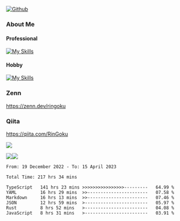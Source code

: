 [![Github](https://img.shields.io/github/followers/RinGoku?label=Follow&style=social)](https://github.com/RinGoku)

### About Me
#### Professional
[![My Skills](https://skillicons.dev/icons?i=react,ts,js,nodejs,java,graphql,firebase,githubactions&theme=light)](https://skillicons.dev)
#### Hobby
[![My Skills](https://skillicons.dev/icons?i=unity,rust,py&theme=light)](https://skillicons.dev)

### Zenn
https://zenn.dev/ringoku
### Qiita
https://qiita.com/RinGoku


![](https://github-profile-summary-cards.vercel.app/api/cards/profile-details?username=RinGoku&theme=default)

![](https://github-profile-summary-cards.vercel.app/api/cards/repos-per-language?username=RinGoku&theme=default)![](https://github-profile-summary-cards.vercel.app/api/cards/stats?username=RinGoku&theme=default)

<!--START_SECTION:waka-->

```text
From: 19 December 2022 - To: 15 April 2023

Total Time: 217 hrs 34 mins

TypeScript   141 hrs 23 mins >>>>>>>>>>>>>>>>---------   64.99 %
YAML         16 hrs 29 mins  >>-----------------------   07.58 %
Markdown     16 hrs 13 mins  >>-----------------------   07.46 %
JSON         12 hrs 59 mins  >------------------------   05.97 %
Rust         8 hrs 52 mins   >------------------------   04.08 %
JavaScript   8 hrs 31 mins   >------------------------   03.91 %
```

<!--END_SECTION:waka-->
